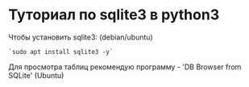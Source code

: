 # Туториал по sqlite3 в python3


<p>Чтобы установить sqlite3: (debian/ubuntu)</p>


    `sudo apt install sqlite3 -y`


<p>Для просмотра таблиц рекомендую программу - 'DB Browser from SQLite' (Ubuntu)</p>
